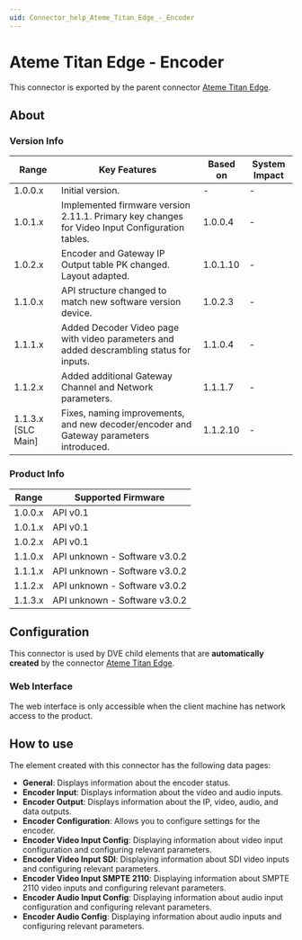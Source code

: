 ```yaml
---
uid: Connector_help_Ateme_Titan_Edge_-_Encoder
---
```


# Ateme Titan Edge - Encoder

This connector is exported by the parent connector [Ateme Titan Edge](xref:Connector_help_Ateme_Titan_Edge).

## About

### Version Info

| Range              | Key Features                                                                                   | Based on | System Impact |
|--------------------|------------------------------------------------------------------------------------------------|----------|---------------|
| 1.0.0.x            | Initial version.                                                                               | -        | -             |
| 1.0.1.x            | Implemented firmware version 2.11.1. Primary key changes for Video Input Configuration tables. | 1.0.0.4  | -             |
| 1.0.2.x            | Encoder and Gateway IP Output table PK changed. Layout adapted.                                | 1.0.1.10 | -             |
| 1.1.0.x            | API structure changed to match new software version device.                                    | 1.0.2.3  | -             |
| 1.1.1.x            | Added Decoder Video page with video parameters and added descrambling status for inputs.       | 1.1.0.4  | -             |
| 1.1.2.x            | Added additional Gateway Channel and Network parameters.                                       | 1.1.1.7  | -             |
| 1.1.3.x [SLC Main] | Fixes, naming improvements, and new decoder/encoder and Gateway parameters introduced.         | 1.1.2.10 | -             |

### Product Info

| Range   | Supported Firmware            |
|---------|-------------------------------|
| 1.0.0.x | API v0.1                      |
| 1.0.1.x | API v0.1                      |
| 1.0.2.x | API v0.1                      |
| 1.1.0.x | API unknown - Software v3.0.2 |
| 1.1.1.x | API unknown - Software v3.0.2 |
| 1.1.2.x | API unknown - Software v3.0.2 |
| 1.1.3.x | API unknown - Software v3.0.2 |

## Configuration

This connector is used by DVE child elements that are **automatically created** by the connector [Ateme Titan Edge](xref:Connector_help_Ateme_Titan_Edge).

### Web Interface

The web interface is only accessible when the client machine has network access to the product.

## How to use

The element created with this connector has the following data pages:

- **General**: Displays information about the encoder status.
- **Encoder Input**: Displays information about the video and audio inputs.
- **Encoder Output**: Displays information about the IP, video, audio, and data outputs.
- **Encoder Configuration**: Allows you to configure settings for the encoder.
- **Encoder Video Input Config**: Displaying information about video input configuration and configuring relevant parameters.
- **Encoder Video Input SDI**: Displaying information about SDI video inputs and configuring relevant parameters.
- **Encoder Video Input SMPTE 2110**: Displaying information about SMPTE 2110 video inputs and configuring relevant parameters.
- **Encoder Audio Input Config**: Displaying information about audio input configuration and configuring relevant parameters.
- **Encoder Audio Config**: Displaying information about audio inputs and configuring relevant parameters.
